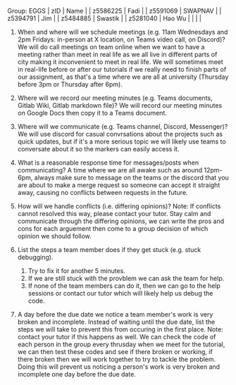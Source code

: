 Group: EGGS
| zID      | Name    |
| z5586225 | Fadi    |
| z5591069 | SWAPNAV |
| z5394791 | Jim     |
| z5484885 | Swastik |
| z5281040 | Hao Wu  |
|          |         |

1. When and where will we schedule meetings (e.g. 11am Wednesdays and 2pm Fridays: in-person at X location, on Teams video call, on Discord)?
We will do call meetings on team online when we want to have a meeting rather than meet in real life as we all live in different parts of city making it inconvenient to meet in real life. We will sometimes meet in real-life before or after our tutorials if we really need to finish parts of our assignment, as that's a time where we are all at university (Thursday before 3pm or Thursday after 6pm). 
2. Where will we record our meeting minutes (e.g. Teams documents, Gitlab Wiki, Gitlab markdown file)?
We will record our meeting minutes on Google Docs then copy it to a Teams document. 

3. Where will we communicate (e.g. Teams channel, Discord, Messenger)?
We will use discord for casual convrsations about the projects such as quick updates, but if it's a more serious topic we will likely use teams to conversate about it
so the markers can easily access it. 

4. What is a reasonable response time for messages/posts when communicating?
A time where we are all awake such as around 12pm-6pm, always make sure to message on the teams or the discord that you are about to make a merge request so someone can accept it straight away, causing no conflicts between requests in the future. 

5. How will we handle conflicts (i.e. differing opinions)? Note: If conflicts cannot resolved this way, please contact your tutor.
Stay calm and communicate through the differing opinions, we can write the pros and cons for each arguement then come to a group decision of which opinion we should follow. 

6. List the steps a team member does if they get stuck (e.g. stuck debugging).
    1. Try to fix it for another 5 minutes.
    2. If we are still stuck with the provblem we can ask the team for help.
    3. If none of the team members can do it, then we can go to the help sessions or contact our tutor which will likely help us debug the code. 

7. A day before the due date we notice a team member's work is very broken and incomplete. Instead of waiting until the due date, list the steps we will take to prevent this from occuring in the first place. Note: contact your tutor if this happens as well. 
We can check the code of each person in the group every thrusday when we meet for the tutorial, we can then test these codes and see if there broken or working, if there broken then we will work together to try to tackle the problem. Doing this will prevent us noticing a person's work is very broken and incomplete one day before the due date. 

